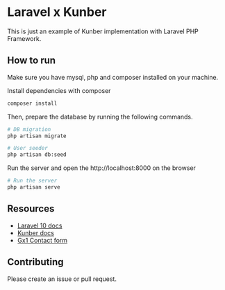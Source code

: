 # Laravel x Kunber

This is just an example of Kunber implementation with Laravel PHP Framework.

## How to run

Make sure you have mysql, php and composer installed on your machine.

Install dependencies with composer
```bash
composer install
```

Then, prepare the database by running the following commands.

```bash
# DB migration
php artisan migrate

# User seeder
php artisan db:seed
```

Run the server and open the http://localhost:8000 on the browser

```bash
# Run the server
php artisan serve
```

## Resources

- [Laravel 10 docs](https://laravel.com/docs/10.x)
- [Kunber docs](https://about-kunber.zone.id/p/docs)
- [Gx1 Contact form](https://gx1.org/contact)

## Contributing

Please create an issue or pull request.
